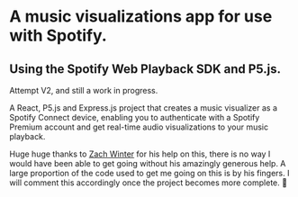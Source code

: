# A music visualizations app for use with Spotify.

## Using the Spotify Web Playback SDK and P5.js.


<!-- > NOTE: this project will only run in browsers that support the [Spotify Web Playback SDK](https://developer.spotify.com/documentation/web-playback-sdk/#supported-browsers).
> `./src/App.js` -->

Attempt V2, and still a work in progress.

A React, P5.js and Express.js project that creates a music visualizer as a Spotify Connect device, enabling you to authenticate with a Spotify Premium account and get real-time audio visualizations to your music playback.

Huge huge thanks to [Zach Winter](https://github.com/zachwinter) for his help on this, there is no way I would have been able to get going without his amazingly generous help. A large proportion of the code used to get me going on this is by his fingers. I will comment this accordingly once the project becomes more complete. 🙌
